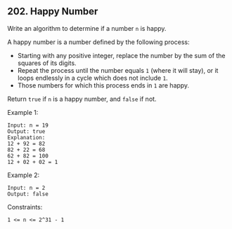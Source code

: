 ## 202. Happy Number

Write an algorithm to determine if a number `n` is happy.

A happy number is a number defined by the following process:

- Starting with any positive integer, replace the number by the sum of the squares of its digits.
- Repeat the process until the number equals `1` (where it will stay), or it loops endlessly in a cycle which does not include `1`.
- Those numbers for which this process ends in `1` are happy.

Return `true` if `n` is a happy number, and `false` if not.

Example 1:

```
Input: n = 19
Output: true
Explanation:
12 + 92 = 82
82 + 22 = 68
62 + 82 = 100
12 + 02 + 02 = 1
```

Example 2:

```
Input: n = 2
Output: false
```

Constraints:

```
1 <= n <= 2^31 - 1
```
